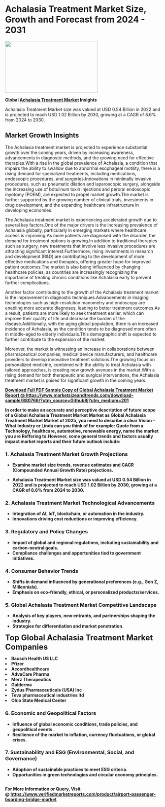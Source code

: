 <H1>Achalasia Treatment Market Size, Growth and Forecast from 2024 - 2031</H1><img class="aligncenter size-medium wp-image-584254" src="https://thirdeyenews.in/wp-content/uploads/2024/09/Global-Market-Research-300x168.jpeg" alt="" width="300" height="168" /><p><strong>Global&nbsp;<a href="https://www.marketsizeandtrends.com/download-sample/880766/?utm_source=Github8j?utm_medium=201">Achalasia Treatment Market</a> Insights</strong></p><p>Achalasia Treatment Market size was valued at USD 0.54 Billion in 2022 and is projected to reach USD 1.02 Billion by 2030, growing at a CAGR of 8.6% from 2024 to 2030.</p><p><h2>Market Growth Insights</h2> <p>The Achalasia treatment market is projected to experience substantial growth over the coming years, driven by increasing awareness, advancements in diagnostic methods, and the growing need for effective therapies.With a rise in the global prevalence of Achalasia, a condition that impairs the ability to swallow due to abnormal esophageal motility, there is a rising demand for specialized treatments, including medications, endoscopic procedures, and surgeries.Innovations in minimally invasive procedures, such as pneumatic dilation and laparoscopic surgery, alongside the increasing use of botulinum toxin injections and peroral endoscopic myotomy (POEM), are expected to propel market growth.The market is further supported by the growing number of clinical trials, investments in drug development, and the expanding healthcare infrastructure in developing economies.</p> <p><strong><a href="#"></a></strong></p> <p>The Achalasia treatment market is experiencing accelerated growth due to several key factors.One of the major drivers is the increasing prevalence of Achalasia globally, particularly in emerging markets where healthcare access is improving.As more patients are diagnosed with the disorder, the demand for treatment options is growing.In addition to traditional therapies such as surgery, new treatments that involve less invasive procedures are attracting significant interest.Furthermore, rising investments in research and development (R&D) are contributing to the development of more effective medications and therapies, offering greater hope for improved patient outcomes.The market is also being influenced by changing healthcare policies, as countries are increasingly recognizing the importance of treating chronic conditions like Achalasia early to prevent further complications.</p> <p>Another factor contributing to the growth of the Achalasia treatment market is the improvement in diagnostic techniques.Advancements in imaging technologies such as high-resolution manometry and endoscopy are enabling more accurate diagnoses, leading to better treatment outcomes.As a result, patients are more likely to seek treatment earlier, which can improve their quality of life and decrease the burden of the disease.Additionally, with the aging global population, there is an increased incidence of Achalasia, as the condition tends to be diagnosed more often in middle-aged to elderly individuals.This demographic shift is expected to further contribute to the expansion of the market.</p> <p>Moreover, the market is witnessing an increase in collaborations between pharmaceutical companies, medical device manufacturers, and healthcare providers to develop innovative treatment solutions.The growing focus on personalized medicine, combined with the ability to treat Achalasia with tailored approaches, is creating new growth avenues in the market.With a rising demand for both therapeutic and surgical interventions, the Achalasia treatment market is poised for significant growth in the coming years.</p> <p><strong><a href="#"></p><p><span class=""><strong>Download Full PDF Sample Copy of Global Achalasia Treatment Market Report</strong> @ <a href="https://www.marketsizeandtrends.com/download-sample/880766/?utm_source=Github8j?utm_medium=201" target="_blank">https://www.marketsizeandtrends.com/download-sample/880766/?utm_source=Github8j?utm_medium=201</a></span></p><p>In order to make an accurate and perceptive description of future scope of a Global&nbsp;Achalasia Treatment Market Market as Global&nbsp;Achalasia Treatment Market Market of 2025, you need to describe a clear Vision &ndash; What Industry or Linda can you think of for example: Quote from a Technology, healthcare, automotive, renewable energy, name the market you are Reffering to.However, some general trends and factors usually impact market reports and their future outlook include:</p><h3>1.&nbsp;<strong>Achalasia Treatment Market Growth Projections</strong></h3><ul><li>Examine market size trends, revenue estimates and CAGR (Compounded Annual Growth Rate) projections.</li><li><p>Achalasia Treatment Market size was valued at USD 0.54 Billion in 2022 and is projected to reach USD 1.02 Billion by 2030, growing at a CAGR of 8.6% from 2024 to 2030.</p></li></ul><h3>2.&nbsp;<strong>Achalasia Treatment Market Technological Advancements</strong></h3><ul><li>Integration of AI, IoT, blockchain, or automation in the industry.</li><li>Innovations driving cost reductions or improving efficiency.</li></ul><h3>3.&nbsp;<strong>Regulatory and Policy Changes</strong></h3><ul><li>Impact of global and regional regulations, including sustainability and carbon-neutral goals.</li><li>Compliance challenges and opportunities tied to government initiatives.</li></ul><h3>4.&nbsp;<strong>Consumer Behavior Trends</strong></h3><ul><li>Shifts in demand influenced by generational preferences (e.g., Gen Z, Millennials).</li><li>Emphasis on eco-friendly, ethical, or personalized products/services.</li></ul><h3>5.&nbsp;<strong>Global Achalasia Treatment Market Competitive Landscape</strong></h3><ul><li>Analysis of key players, new entrants, and partnerships shaping the industry.</li><li>Strategies for differentiation and market penetration.</li></ul><p data-pm-slice="1 1 []"><span style="color: inherit; font-family: inherit; font-size: 25px;">Top Global Achalasia Treatment Market Companies</span></p><div class="" data-test-id=""><p><li>Bausch Health US LLC</li><li> Pfizer</li><li> Accordhealthcare</li><li> AdvaCare Pharma</li><li> Merz Therapeutics</li><li> Galderma</li><li> Zydus Pharmaceuticals (USA) Inc</li><li> Teva pharmaceutical industries ltd</li><li> Ohio State Medical Center</li></p></div><h3>6.&nbsp;<strong>Economic and Geopolitical Factors</strong></h3><ul><li>Influence of global economic conditions, trade policies, and geopolitical events.</li><li>Resilience of the market to inflation, currency fluctuations, or global crises.</li></ul><h3>7.&nbsp;<strong>Sustainability and ESG (Environmental, Social, and Governance)</strong></h3><ul><li>Adoption of sustainable practices to meet ESG criteria.</li><li>Opportunities in green technologies and circular economy principles.</li></ul><h2><strong style="font-size: 14px;">For More Information or Query, Visit @&nbsp;</strong><a style="background-color: #ffffff; font-size: 14px;" href="https://www.marketsizeandtrends.com/report/achalasia-treatment-market/" target="_blank">https://www.verifiedmarketreports.com/product/airport-passenger-boarding-bridge-market</a></h2>